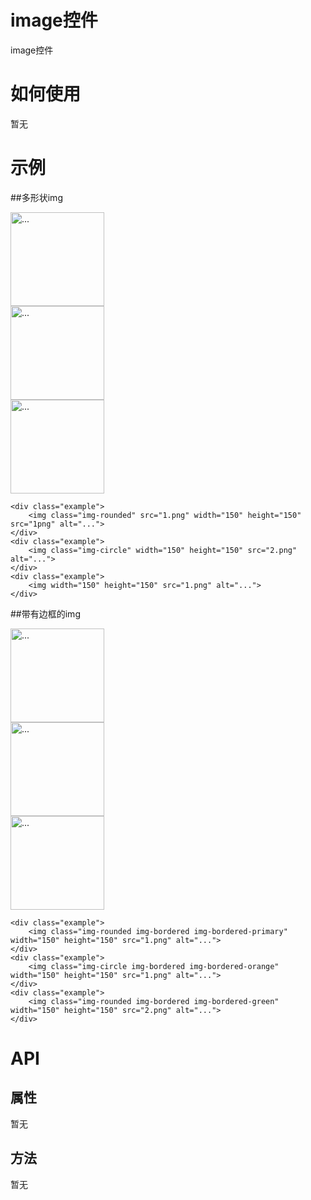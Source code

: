 # image控件

image控件

# 如何使用

暂无

# 示例


##多形状img
<div class="example-content"><div class="example">
    <img class="img-rounded" src="1.png" width="150" height="150" src="1png" alt="...">
</div>    
<div class="example">
    <img class="img-circle" width="150" height="150" src="2.png" alt="...">
</div>
<div class="example">
    <img width="150" height="150" src="1.png" alt="...">
</div>
</div>
<div class="examples-code"><pre><code>&lt;div class="example">
    &lt;img class="img-rounded" src="1.png" width="150" height="150" src="1png" alt="...">
&lt;/div>    
&lt;div class="example">
    &lt;img class="img-circle" width="150" height="150" src="2.png" alt="...">
&lt;/div>
&lt;div class="example">
    &lt;img width="150" height="150" src="1.png" alt="...">
&lt;/div></code></pre>
</div>

##带有边框的img
<div class="example-content"><div class="example">
    <img class="img-rounded img-bordered img-bordered-primary" width="150" height="150" src="1.png" alt="...">
</div>
<div class="example">
    <img class="img-circle img-bordered img-bordered-orange" width="150" height="150" src="1.png" alt="...">
</div>
<div class="example">
    <img class="img-rounded img-bordered img-bordered-green" width="150" height="150" src="2.png" alt="...">
</div>
</div>
<div class="examples-code"><pre><code>&lt;div class="example">
    &lt;img class="img-rounded img-bordered img-bordered-primary" width="150" height="150" src="1.png" alt="...">
&lt;/div>
&lt;div class="example">
    &lt;img class="img-circle img-bordered img-bordered-orange" width="150" height="150" src="1.png" alt="...">
&lt;/div>
&lt;div class="example">
    &lt;img class="img-rounded img-bordered img-bordered-green" width="150" height="150" src="2.png" alt="...">
&lt;/div></code></pre>
</div>


<!--### 示例1

示例1说明

### 示例2

示例2说-->

# API

## 属性

暂无
<!--### 属性1

属性1说明

### 属性2

属性2说明-->

## 方法

暂无
<!--### 方法1

方法1说明

### 方法2

方法2说明-->
